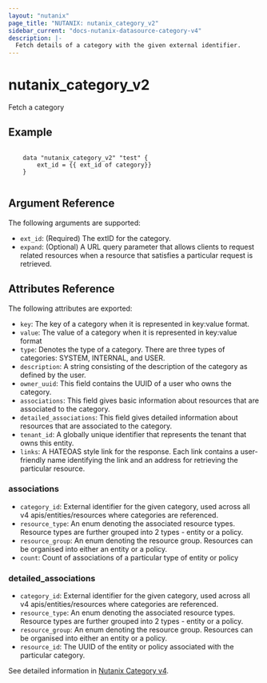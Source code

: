 ```yaml
---
layout: "nutanix"
page_title: "NUTANIX: nutanix_category_v2"
sidebar_current: "docs-nutanix-datasource-category-v4"
description: |-
  Fetch details of a category with the given external identifier.
---
```


# nutanix_category_v2
Fetch a category


## Example

```hcl

    data "nutanix_category_v2" "test" {
        ext_id = {{ ext_id of category}}
    }
    
```


## Argument Reference

The following arguments are supported:

* `ext_id`: (Required) The extID for the category.
* `expand`: (Optional) A URL query parameter that allows clients to request related resources when a resource that satisfies a particular request is retrieved. 

## Attributes Reference

The following attributes are exported:

* `key`: The key of a category when it is represented in key:value format.
* `value`: The value of a category when it is represented in key:value format
* `type`: Denotes the type of a category.
There are three types of categories: SYSTEM, INTERNAL, and USER.
* `description`: A string consisting of the description of the category as defined by the user.
* `owner_uuid`: This field contains the UUID of a user who owns the category.
* `associations`: This field gives basic information about resources that are associated to the category.
* `detailed_associations`: This field gives detailed information about resources that are associated to the category.
* `tenant_id`: A globally unique identifier that represents the tenant that owns this entity. 
* `links`: A HATEOAS style link for the response. Each link contains a user-friendly name identifying the link and an address for retrieving the particular resource.


### associations
* `category_id`: External identifier for the given category, used across all v4 apis/entities/resources where categories are referenced.
* `resource_type`: An enum denoting the associated resource types. Resource types are further grouped into 2 types - entity or a policy.
* `resource_group`: An enum denoting the resource group.
Resources can be organised into either an entity or a policy. 
* `count`: Count of associations of a particular type of entity or policy

### detailed_associations
* `category_id`: External identifier for the given category, used across all v4 apis/entities/resources where categories are referenced.
* `resource_type`: An enum denoting the associated resource types. Resource types are further grouped into 2 types - entity or a policy.
* `resource_group`: An enum denoting the resource group.
Resources can be organised into either an entity or a policy. 
* `resource_id`: The UUID of the entity or policy associated with the particular category.


See detailed information in [Nutanix Category v4](https://developers.nutanix.com/api-reference?namespace=prism&version=v4.0.b1).